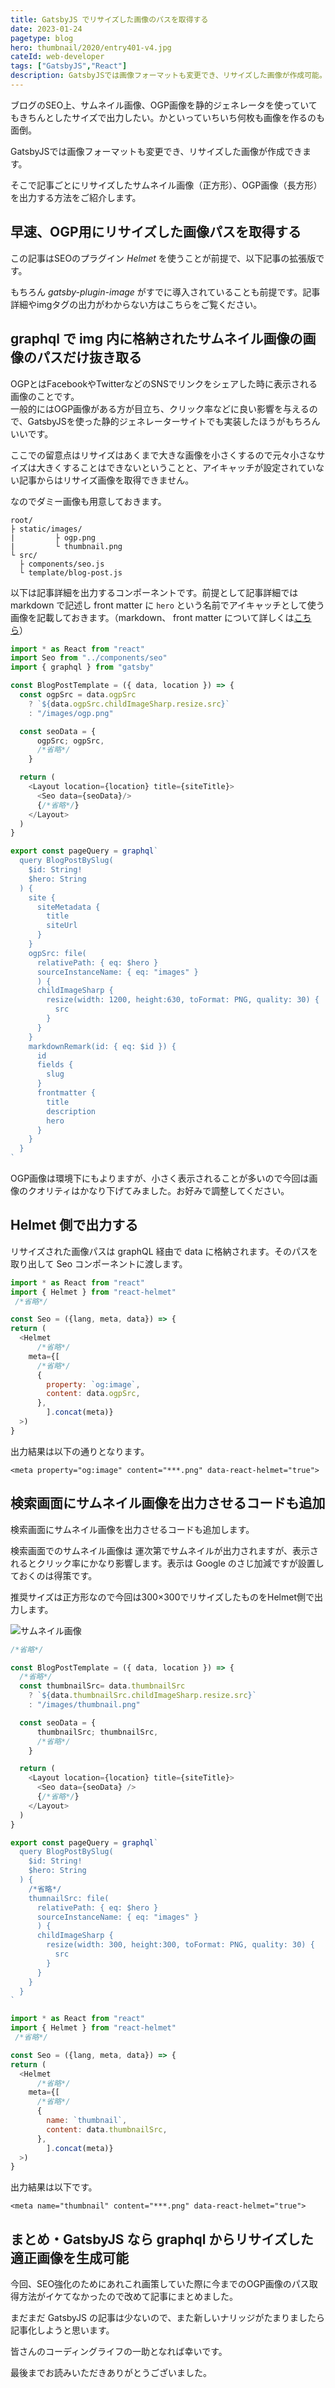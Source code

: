 ```yaml
---
title: GatsbyJS でリサイズした画像のパスを取得する
date: 2023-01-24
pagetype: blog
hero: thumbnail/2020/entry401-v4.jpg
cateId: web-developer
tags: ["GatsbyJS","React"]
description: GatsbyJSでは画像フォーマットも変更でき、リサイズした画像が作成可能。記事ごとにリサイズしたサムネイル画像、OGP画像を出力できるように調整する方法をご紹介します。
---
```

ブログのSEO上、サムネイル画像、OGP画像を静的ジェネレータを使っていてもきちんとしたサイズで出力したい。かといっていちいち何枚も画像を作るのも面倒。

GatsbyJSでは画像フォーマットも変更でき、リサイズした画像が作成できます。

そこで記事ごとにリサイズしたサムネイル画像（正方形）、OGP画像（長方形）を出力する方法をご紹介します。

<prof></prof>

## 早速、OGP用にリサイズした画像パスを取得する
この記事はSEOのプラグイン *Helmet* を使うことが前提で、以下記事の拡張版です。


<card id="/blogs/entry418/"></card>

もちろん *gatsby-plugin-image* がすでに導入されていることも前提です。記事詳細やimgタグの出力がわからない方はこちらをご覧ください。

<card id="/blogs/entry406/"></card>

## graphql で img 内に格納されたサムネイル画像の画像のパスだけ抜き取る

OGPとはFacebookやTwitterなどのSNSでリンクをシェアした時に表示される画像のことです。
<br>一般的にはOGP画像がある方が目立ち、クリック率などに良い影響を与えるので、GatsbyJSを使った静的ジェネレーターサイトでも実装したほうがもちろんいいです。

ここでの留意点はリサイズはあくまで大きな画像を小さくするので元々小さなサイズは大きくすることはできないということと、アイキャッチが設定されていない記事からはリサイズ画像を取得できません。

なのでダミー画像も用意しておきます。

```
root/
├ static/images/
|         ├ ogp.png
|         └ thumbnail.png
└ src/
  ├ components/seo.js
  └ template/blog-post.js
```

以下は記事詳細を出力するコンポーネントです。前提として記事詳細では markdown で記述し front matter に `hero` という名前でアイキャッチとして使う画像を記載しておきます。（markdown、 front matter について詳しくは[こちら](/blogs/entry406/)）

```js:title=blog-post.js
import * as React from "react"
import Seo from "../components/seo"
import { graphql } from "gatsby"

const BlogPostTemplate = ({ data, location }) => {
  const ogpSrc = data.ogpSrc
    ? `${data.ogpSrc.childImageSharp.resize.src}`
    : "/images/ogp.png"

  const seoData = {
      ogpSrc; ogpSrc,
      /*省略*/
    }

  return (
    <Layout location={location} title={siteTitle}>
      <Seo data={seoData}/>
      {/*省略*/}
    </Layout>
  )
}

export const pageQuery = graphql`
  query BlogPostBySlug(
    $id: String!
    $hero: String
  ) {
    site {
      siteMetadata {
        title
        siteUrl
      }
    }
    ogpSrc: file(
      relativePath: { eq: $hero }
      sourceInstanceName: { eq: "images" }
      ) {
      childImageSharp {
        resize(width: 1200, height:630, toFormat: PNG, quality: 30) {
          src
        }
      }
    }
    markdownRemark(id: { eq: $id }) {
      id
      fields {
        slug
      }
      frontmatter {
        title
        description
        hero
      }
    }
  }
`
```
OGP画像は環境下にもよりますが、小さく表示されることが多いので今回は画像のクオリティはかなり下げてみました。お好みで調整してください。

## Helmet 側で出力する

リサイズされた画像パスは graphQL 経由で data に格納されます。そのパスを取り出して Seo コンポーネントに渡します。

```js:title=seo.js
import * as React from "react"
import { Helmet } from "react-helmet"
 /*省略*/

const Seo = ({lang, meta, data}) => {
return (
  <Helmet
      /*省略*/
    meta={[
      /*省略*/
      {
        property: `og:image`,
        content: data.ogpSrc,
      },
        ].concat(meta)}
  >)
}
```

出力結果は以下の通りとなります。

```html:title=出力結果
<meta property="og:image" content="***.png" data-react-helmet="true">
```
## 検索画面にサムネイル画像を出力させるコードも追加
検索画面にサムネイル画像を出力させるコードも追加します。

検索画面でのサムネイル画像は 運次第でサムネイルが出力されますが、表示されるとクリック率にかなり影響します。表示は Google のさじ加減ですが設置しておくのは得策です。

推奨サイズは正方形なので今回は300×300でリサイズしたものをHelmet側で出力します。

![サムネイル画像](./images/2023/01/entry516-1.png)

```js:title=blog-post.js
/*省略*/

const BlogPostTemplate = ({ data, location }) => {
  /*省略*/
  const thumbnailSrc= data.thumbnailSrc
    ? `${data.thumbnailSrc.childImageSharp.resize.src}`
    : "/images/thumbnail.png"

  const seoData = {
      thumbnailSrc; thumbnailSrc,
      /*省略*/
    }

  return (
    <Layout location={location} title={siteTitle}>
      <Seo data={seoData} />
      {/*省略*/}
    </Layout>
  )
}

export const pageQuery = graphql`
  query BlogPostBySlug(
    $id: String!
    $hero: String
  ) {
    /*省略*/
    thumnailSrc: file(
      relativePath: { eq: $hero }
      sourceInstanceName: { eq: "images" }
      ) {
      childImageSharp {
        resize(width: 300, height:300, toFormat: PNG, quality: 30) {
          src
        }
      }
    }
  }
`
```

```js:title=seo.js
import * as React from "react"
import { Helmet } from "react-helmet"
 /*省略*/

const Seo = ({lang, meta, data}) => {
return (
  <Helmet
      /*省略*/
    meta={[
      /*省略*/
      {
        name: `thumbnail`,
        content: data.thumbnailSrc,
      },
        ].concat(meta)}
  >)
}
```
出力結果は以下です。
```html:title=出力結果
<meta name="thumbnail" content="***.png" data-react-helmet="true">
```
## まとめ・GatsbyJS なら graphql からリサイズした適正画像を生成可能
今回、SEO強化のためにあれこれ画策していた際に今までのOGP画像のパス取得方法がイケてなかったので改めて記事にまとめました。

まだまだ GatsbyJS の記事は少ないので、また新しいナリッジがたまりましたら記事化しようと思います。

皆さんのコーディングライフの一助となれば幸いです。

最後までお読みいただきありがとうございました。
